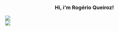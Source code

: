 <div style="text-align: center;">
 <h3>Hi, i'm Rogério Queiroz!</h3>
</div>

<div style="display: inline-block;">
  <img align="center" src="https://github-readme-stats.vercel.app/api?username=rogeriomq&include_all_commits=true&count_private=true&show_icons=true&theme=vue-dark" /> <br>
  <img align="center" src="https://github-readme-stats.vercel.app/api/top-langs/?username=rogeriomq&layout=compact&hide=java&theme=vue-dark" />
</div>
